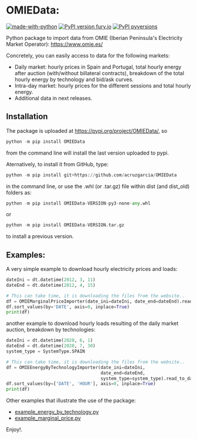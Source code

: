 # OMIEData: 

[![made-with-python](https://img.shields.io/badge/Made%20with-Python-1f425f.svg)](https://www.python.org/)
[![PyPI version fury.io](https://img.shields.io/pypi/v/OMIEData.svg)](https://pypi.org/project/OMIEData/)
[![PyPI pyversions](https://img.shields.io/pypi/pyversions/OMIEData.svg)](https://pypi.python.org/pypi/OMIEData/)

Python package to import data from OMIE (Iberian Peninsula's Electricity Market Operator): https://www.omie.es/

Concretely, you can easily access to data for the following markets:

- Daily market: hourly prices in Spain and Portugal, total hourly energy after auction (with/without billateral contracts), breakdown of the total hourly energy by technology and bid/ask curves.
- Intra-day market: hourly prices for the different sessions and total hourly energy.
- Additional data in next releases.


## Installation 

The package is uploaded at https://pypi.org/project/OMIEData/, so

```python
python -m pip install OMIEData

```
from the command line will install the last version uploaded to pypi. 

Aternatively, to install it from GitHub, type:

```python
python -m pip install git+https://github.com/acruzgarcia/OMIEData

```

in the command line, or use the .whl (or .tar.gz) file within dist (and dist_old) folders as:

```python
python -m pip install OMIEData-VERSION-py3-none-any.whl

```
or

```python
python -m pip install OMIEData-VERSION.tar.gz

```

to install a previous version.

## Examples:

A very simple example to download hourly electricity prices and loads:

```python
dateIni = dt.datetime(2012, 3, 11)
dateEnd = dt.datetime(2012, 4, 15)

# This can take time, it is downloading the files from the website..
df = OMIEMarginalPriceImporter(date_ini=dateIni, date_end=dateEnd).read_to_dataframe(verbose=True)
df.sort_values(by='DATE', axis=0, inplace=True)
print(df)
```

another example to download hourly loads resulting of the daily market auction, breakdown by technologies:

```python
dateIni = dt.datetime(2020, 6, 1)
dateEnd = dt.datetime(2020, 7, 30)
system_type = SystemType.SPAIN

# This can take time, it is downloading the files from the website..
df = OMIEEnergyByTechnologyImporter(date_ini=dateIni,
                                    date_end=dateEnd,
                                    system_type=system_type).read_to_dataframe(verbose=True)
df.sort_values(by=['DATE', 'HOUR'], axis=0, inplace=True)
print(df)
```


Other examples that illustrate the use of the package:

- [example_energy_by_technology.py](https://github.com/acruzgarcia/OMIEData/blob/dev/examples/example_energy_by_technology.py)
- [example_marginal_price.py](https://github.com/acruzgarcia/OMIEData/blob/dev/examples/example_marginal_price.py)

Enjoy!.
